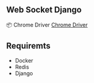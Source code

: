 ## Web Socket Django

📦 Chrome Driver [Chrome Driver](https://sites.google.com/chromium.org/driver/getting-started)

## Requiremts

- Docker
- Redis
- Django